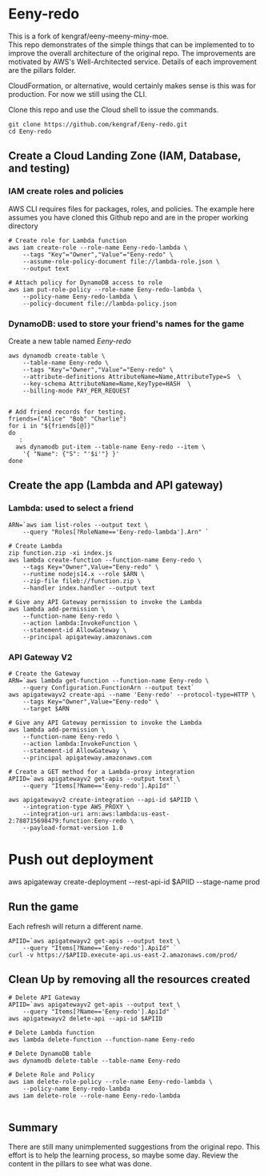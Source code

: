 # Eeny-redo

This is a fork of kengraf/eeny-meeny-miny-moe.  
This repo demonstrates of the simple things that can be implemented to to improve the overall architecture of the original repo.
The improvements are motivated by AWS's Well-Architected service.  Details of each improvement are the pillars folder.

CloudFormation, or alternative, would certainly makes sense is this was for production.  For now we still using the CLI.

Clone this repo and use the Cloud shell to issue the commands.
```
git clone https://github.com/kengraf/Eeny-redo.git
cd Eeny-redo
```

## Create a Cloud Landing Zone (IAM, Database, and testing)

### IAM create roles and policies
AWS CLI requires files for packages, roles, and policies.  The example here assumes you have cloned this Github repo and are in the proper working directory

```
# Create role for Lambda function
aws iam create-role --role-name Eeny-redo-lambda \
    --tags "Key"="Owner","Value"="Eeny-redo" \
    --assume-role-policy-document file://lambda-role.json \
    --output text
  
# Attach policy for DynamoDB access to role
aws iam put-role-policy --role-name Eeny-redo-lambda \
    --policy-name Eeny-redo-lambda \
    --policy-document file://lambda-policy.json  

```

### DynamoDB: used to store your friend\'s names for the game 
Create a new table named *Eeny-redo*
```
aws dynamodb create-table \
    --table-name Eeny-redo \
    --tags "Key"="Owner","Value"="Eeny-redo" \
    --attribute-definitions AttributeName=Name,AttributeType=S  \
    --key-schema AttributeName=Name,KeyType=HASH  \
    --billing-mode PAY_PER_REQUEST  
      
```
   
```
# Add friend records for testing.  
friends=("Alice" "Bob" "Charlie")
for i in "${friends[@]}"
do
   : 
  aws dynamodb put-item --table-name Eeny-redo --item \
    '{ "Name": {"S": "'$i'"} }' 
done

```


## Create the app (Lambda and API gateway)
### Lambda: used to select a friend
```
ARN=`aws iam list-roles --output text \
    --query "Roles[?RoleName=='Eeny-redo-lambda'].Arn" `  

# Create Lambda
zip function.zip -xi index.js
aws lambda create-function --function-name Eeny-redo \
    --tags Key="Owner",Value="Eeny-redo" \
    --runtime nodejs14.x --role $ARN \
    --zip-file fileb://function.zip \
    --handler index.handler --output text   

# Give any API Gateway permission to invoke the Lambda
aws lambda add-permission \
    --function-name Eeny-redo \
    --action lambda:InvokeFunction \
    --statement-id AllowGateway \
    --principal apigateway.amazonaws.com  

```
### API Gateway V2
```
# Create the Gateway
ARN=`aws lambda get-function --function-name Eeny-redo \
    --query Configuration.FunctionArn --output text`
aws apigatewayv2 create-api --name 'Eeny-redo' --protocol-type=HTTP \
    --tags Key="Owner",Value="Eeny-redo" \
    --target $ARN

# Give any API Gateway permission to invoke the Lambda
aws lambda add-permission \
    --function-name Eeny-redo \
    --action lambda:InvokeFunction \
    --statement-id AllowGateway \
    --principal apigateway.amazonaws.com  

```

```
# Create a GET method for a Lambda-proxy integration
APIID=`aws apigatewayv2 get-apis --output text \
    --query "Items[?Name=='Eeny-redo'].ApiId" `
    
aws apigatewayv2 create-integration --api-id $APIID \
    --integration-type AWS_PROXY \
    --integration-uri arn:aws:lambda:us-east-2:788715698479:function:Eeny-redo \
    --payload-format-version 1.0

```

# Push out deployment
aws apigateway create-deployment --rest-api-id $APIID --stage-name prod

## Run the game
Each refresh will return a different name.
```
APIID=`aws apigatewayv2 get-apis --output text \
    --query "Items[?Name=='Eeny-redo'].ApiId" `
curl -v https://$APIID.execute-api.us-east-2.amazonaws.com/prod/
```

## Clean Up by removing all the resources created
```
# Delete API Gateway
APIID=`aws apigatewayv2 get-apis --output text \
    --query "Items[?Name=='Eeny-redo'].ApiId" `
aws apigatewayv2 delete-api --api-id $APIID

# Delete Lambda function
aws lambda delete-function --function-name Eeny-redo

# Delete DynamoDB table
aws dynamodb delete-table --table-name Eeny-redo

# Delete Role and Policy
aws iam delete-role-policy --role-name Eeny-redo-lambda \
    --policy-name Eeny-redo-lambda
aws iam delete-role --role-name Eeny-redo-lambda
  
```

## Summary
There are still many unimplemented suggestions from the original repo.  This effort is to help the learning process, so maybe some day.  Review the content in the pillars to see what was done.
